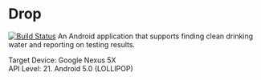 # Drop
[![Build Status](https://travis-ci.org/sunjayden/Drop.svg?branch=master)](https://travis-ci.org/sunjayden/Drop)
An Android application that supports finding clean drinking water and reporting on testing results. 

Target Device: Google Nexus 5X   
API Level: 21. Android 5.0 (LOLLIPOP)
